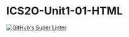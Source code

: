 # ICS2O-Unit1-01-HTML

[![GitHub's Super Linter](https://github.com/<Mark-Palfi>/<ICS2O-Unit1-01-HTML>/workflows/GitHub's%20Super%20Linter/badge.svg)](https://github.com/<Mark-Palfi>/<ICS2O-Unit1-01-HTML>/actions)
